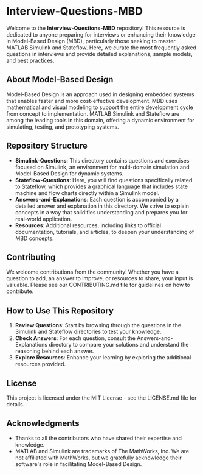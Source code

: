 # Interview-Questions-MBD

Welcome to the **Interview-Questions-MBD** repository! This resource is dedicated to anyone preparing for interviews or enhancing their knowledge in Model-Based Design (MBD), particularly those seeking to master MATLAB Simulink and Stateflow. Here, we curate the most frequently asked questions in interviews and provide detailed explanations, sample models, and best practices.

## About Model-Based Design

Model-Based Design is an approach used in designing embedded systems that enables faster and more cost-effective development. MBD uses mathematical and visual modeling to support the entire development cycle from concept to implementation. MATLAB Simulink and Stateflow are among the leading tools in this domain, offering a dynamic environment for simulating, testing, and prototyping systems.

## Repository Structure

- **Simulink-Questions**: This directory contains questions and exercises focused on Simulink, an environment for multi-domain simulation and Model-Based Design for dynamic systems.
- **Stateflow-Questions**: Here, you will find questions specifically related to Stateflow, which provides a graphical language that includes state machine and flow charts directly within a Simulink model.
- **Answers-and-Explanations**: Each question is accompanied by a detailed answer and explanation in this directory. We strive to explain concepts in a way that solidifies understanding and prepares you for real-world application.
- **Resources**: Additional resources, including links to official documentation, tutorials, and articles, to deepen your understanding of MBD concepts.

## Contributing

We welcome contributions from the community! Whether you have a question to add, an answer to improve, or resources to share, your input is valuable. Please see our CONTRIBUTING.md file for guidelines on how to contribute.

## How to Use This Repository

1. **Review Questions**: Start by browsing through the questions in the Simulink and Stateflow directories to test your knowledge.
2. **Check Answers**: For each question, consult the Answers-and-Explanations directory to compare your solutions and understand the reasoning behind each answer.
3. **Explore Resources**: Enhance your learning by exploring the additional resources provided.

## License

This project is licensed under the MIT License - see the LICENSE.md file for details.

## Acknowledgments

- Thanks to all the contributors who have shared their expertise and knowledge.
- MATLAB and Simulink are trademarks of The MathWorks, Inc. We are not affiliated with MathWorks, but we gratefully acknowledge their software's role in facilitating Model-Based Design.
